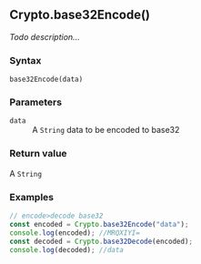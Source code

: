 ## Crypto.base32Encode()
_Todo description..._

### Syntax
```
base32Encode(data)
```

### Parameters
<dl>
    <dt><code>data</code></dt>
    <dd>A <code>String</code> data to be encoded to base32</dd>
</dl>

### Return value

<dl>
    <dt>A <code>String</code></dt>
</dl>

### Examples
```js
// encode>decode base32const encoded = Crypto.base32Encode("data");console.log(encoded); //MRQXIYI=const decoded = Crypto.base32Decode(encoded);console.log(decoded); //data
```



